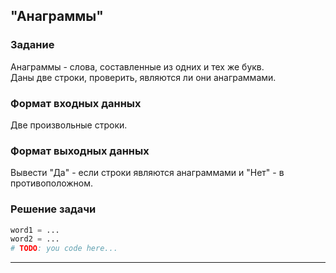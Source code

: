 ## "Анаграммы"

### Задание

Анаграммы - слова, составленные из одних и тех же букв. \
Даны две строки, проверить, являются ли они анаграммами.

### Формат входных данных

Две произвольные строки.

### Формат выходных данных

Вывести "Да" - если строки являются анаграммами и "Нет" - в противоположном.

### Решение задачи

```python
word1 = ...
word2 = ...
# TODO: you code here...
```

---
